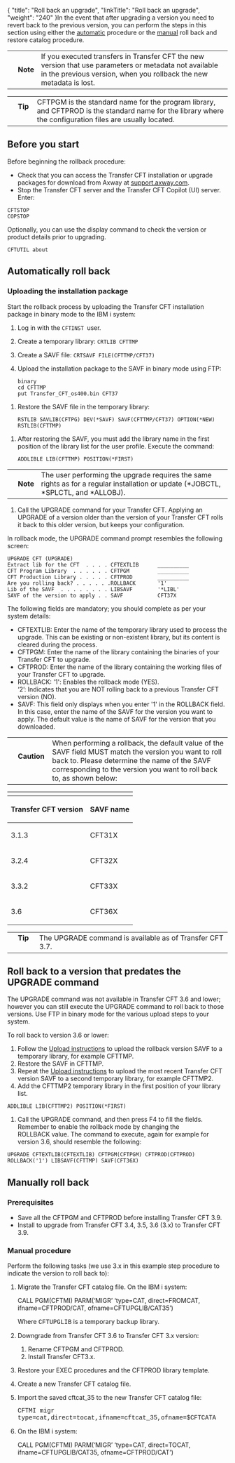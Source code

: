 {
    "title": "Roll back an upgrade",
    "linkTitle": "Roll back an upgrade",
    "weight": "240"
}In the event that after upgrading a version you need to revert back to the previous version, you can perform the steps in this section using either the [automatic](#Automati) procedure or the [manual](#Manually) roll back and restore catalog procedure.

<table>
   <tbody>
      <tr>
         <td>         </td>
         <td><span><strong>Note</strong></span>         </td>
         <td>If you executed transfers in <span class="mc-variable header_footer_variables.hf_long_product_name variable">Transfer CFT</span> the new version that use parameters or metadata not available in the previous version, when you rollback the new metadata is lost.         </td>
      </tr>
   </tbody>
</table>

<table>
   <tbody>
      <tr>
         <td>         </td>
         <td><span><strong>Tip  </strong></span>         </td>
         <td>CFTPGM is the standard name for the program library, and CFTPROD is the standard name for the library where the configuration files are usually located.         </td>
      </tr>
   </tbody>
</table>

## Before you start

Before beginning the rollback procedure:

-   Check that you can access the Transfer CFT installation or upgrade packages for download from Axway at [support.axway.com](https://support.axway.com/).
-   Stop the Transfer CFT server and the Transfer CFT Copilot (UI) server. Enter:

<!-- -->



    CFTSTOP
    COPSTOP

Optionally, you can use the display command to check the version or product details prior to upgrading.


    CFTUTIL about

<span id="Automati"></span>

## Automatically roll back

### Uploading the installation package

Start the rollback process by uploading the Transfer CFT installation package in binary mode to the IBM i system:

1.  Log in with the `CFTINST `user.

2.  Create a temporary library: `CRTLIB CFTTMP`

3.  Create a SAVF file: `CRTSAVF FILE(CFTTMP/CFT37)`

4.  Upload the installation package to the SAVF in binary mode using FTP:  



        binary
        cd CFTTMP
        put Transfer_CFT_os400.bin CFT37

<!-- -->

1.  Restore the SAVF file in the temporary library:  


        RSTLIB SAVLIB(CFTPG) DEV(*SAVF) SAVF(CFTTMP/CFT37) OPTION(*NEW) RSTLIB(CFTTMP)

<!-- -->

1.  After restoring the SAVF, you must add the library name in the first position of the library list for the user profile. Execute the command:  



        ADDLIBLE LIB(CFTTMP) POSITION(*FIRST)

<table>
   <tbody>
      <tr>
         <td>         </td>
         <td><span><strong>Note</strong></span>         </td>
         <td>The user performing the upgrade requires the same rights as for a regular installation or update (*JOBCTL, *SPLCTL, and *ALLOBJ).         </td>
      </tr>
   </tbody>
</table>

1.  Call the UPGRADE command for your <span class="mc-variable suite_variables.TransferCFTName variable">Transfer CFT</span>. Applying an UPGRADE of a version older than the version of your <span class="mc-variable suite_variables.TransferCFTName variable">Transfer CFT</span> rolls it back to this older version, but keeps your configuration.

In rollback mode, the UPGRADE command prompt resembles the following screen:



    UPGRADE CFT (UPGRADE)
    Extract lib for the CFT  . . . . CFTEXTLIB      __________ 
    CFT Program Library  . . . . . . CFTPGM         __________
    CFT Production Library . . . . . CFTPROD        __________
    Are you rolling back? . . . . . .ROLLBACK       '1'    
    Lib of the SAVF  . . . . . . . . LIBSAVF        '*LIBL'   
    SAVF of the version to apply . . SAVF           CFT37X       

The following fields are mandatory; you should complete as per your system details:

-   CFTEXTLIB: Enter the name of the temporary library used to process the upgrade. This can be existing or non-existent library, but its content is cleared during the process.
-   CFTPGM: Enter the name of the library containing the binaries of your Transfer CFT to upgrade.
-   CFTPROD: Enter the name of the library containing the working files of your Transfer CFT to upgrade.
-   ROLLBACK: '1': Enables the rollback mode (YES).  
    ‘2’: Indicates that you are NOT rolling back to a previous <span class="mc-variable suite_variables.TransferCFTName variable">Transfer CFT</span> version (NO).
-   SAVF: This field only displays when you enter '1' in the ROLLBACK field. In this case, enter the name of the SAVF for the version you want to apply. The default value is the name of SAVF for the version that you downloaded.

<table>
   <tbody>
      <tr>
         <td>         </td>
         <td><span><strong>Caution  </strong></span>         </td>
         <td>When performing a rollback, the default value of the SAVF field MUST match the version you want to roll back to. Please determine the name of the SAVF corresponding to the version you want to roll back to, as shown below:         </td>
      </tr>
   </tbody>
</table>

<table>
   <th>
      <tr>
<th><p>Transfer CFT version</p>         </th>
<th><p>SAVF name</p>         </th>
      </tr>
   </thead>
   <tbody>
      <tr>
         <td><p>3.1.3</p>         </td>
         <td><p>CFT31X</p>         </td>
      </tr>
      <tr>
         <td><p>3.2.4</p>         </td>
         <td><p>CFT32X</p>         </td>
      </tr>
      <tr>
         <td><p>3.3.2</p>         </td>
         <td><p>CFT33X</p>         </td>
      </tr>
      <tr>
         <td><p>3.6</p>         </td>
         <td><p>CFT36X</p>         </td>
      </tr>
   </tbody>
</table>

<table>
   <tbody>
      <tr>
         <td>         </td>
         <td><span><strong>Tip  </strong></span>         </td>
         <td>The UPGRADE command is available as of Transfer CFT 3.7.         </td>
      </tr>
   </tbody>
</table>

## Roll back to a version that predates the UPGRADE command

The UPGRADE command was not available in Transfer CFT 3.6 and lower; however you can still execute the UPGRADE command to roll back to those versions. Use FTP in binary mode for the various upload steps to your system.

To roll back to version 3.6 or lower:

1.  Follow the [Upload instructions](#Upload) to upload the rollback version SAVF to a temporary library, for example CFTTMP.
2.  Restore the SAVF in CFTTMP.
3.  Repeat the [Upload instructions](#Upload) to upload the most recent <span class="mc-variable suite_variables.TransferCFTName variable">Transfer CFT</span> version SAVF to a second temporary library, for example CFTTMP2.
4.  Add the CFTTMP2 temporary library in the first position of your library list.

<!-- -->



    ADDLIBLE LIB(CFTTMP2) POSITION(*FIRST)

1.  Call the UPGRADE command, and then press F4 to fill the fields. Remember to enable the rollback mode by changing the ROLLBACK value. The command to execute, again for example for version 3.6, should resemble the following:

<!-- -->


    UPGRADE CFTEXTLIB(CFTEXTLIB) CFTPGM(CFTPGM) CFTPROD(CFTPROD) ROLLBACK('1') LIBSAVF(CFTTMP) SAVF(CFT36X)  

<span id="Manually"></span>

## Manually roll back

### Prerequisites

-   Save all the CFTPGM and CFTPROD before installing Transfer CFT <span class="mc-variable axway_variables.Release_Number variable">3.9</span>.
-   Install to upgrade from <span class="mc-variable header_footer_variables.hf_long_product_name variable">Transfer CFT</span> 3.4, 3.5, 3.6 (3.x) to <span class="mc-variable header_footer_variables.hf_long_product_name variable">Transfer CFT</span> <span class="mc-variable axway_variables.Release_Number variable">3.9</span>.

### Manual procedure

Perform the following tasks (we use 3.x in this example step procedure to indicate the version to roll back to):

1.  Migrate the Transfer CFT catalog file. On the IBM i system: 

    CALL PGM(CFTMI) PARM(‘MIGR’ ‘type=CAT, direct=FROMCAT, ifname=CFTPROD/CAT, ofname=CFTUPGLIB/CAT35’)

    Where <span style="font-family: 'Courier New';">CFTUPGLIB</span> is a temporary backup library.

2.  Downgrade from Transfer CFT 3.6 to Transfer CFT 3.x version:
    1.  Rename CFTPGM and CFTPROD.
    2.  Install Transfer CFT3.x.

3.  Restore your EXEC procedures and the CFTPROD library template.

4.  Create a new Transfer CFT catalog file.

5.  Import the saved cftcat\_35 to the new Transfer CFT catalog file:

    <span style="font-family: 'Courier New';">CFTMI migr type=cat,direct=tocat,ifname=cftcat\_35,ofname=$CFTCATA</span>

6.  On the IBM i system:

    CALL PGM(CFTMI) PARM(‘MIGR’ ‘type=CAT, direct=TOCAT, ifname=CFTUPGLIB/CAT35, ofname=CFTPROD/CAT’)
